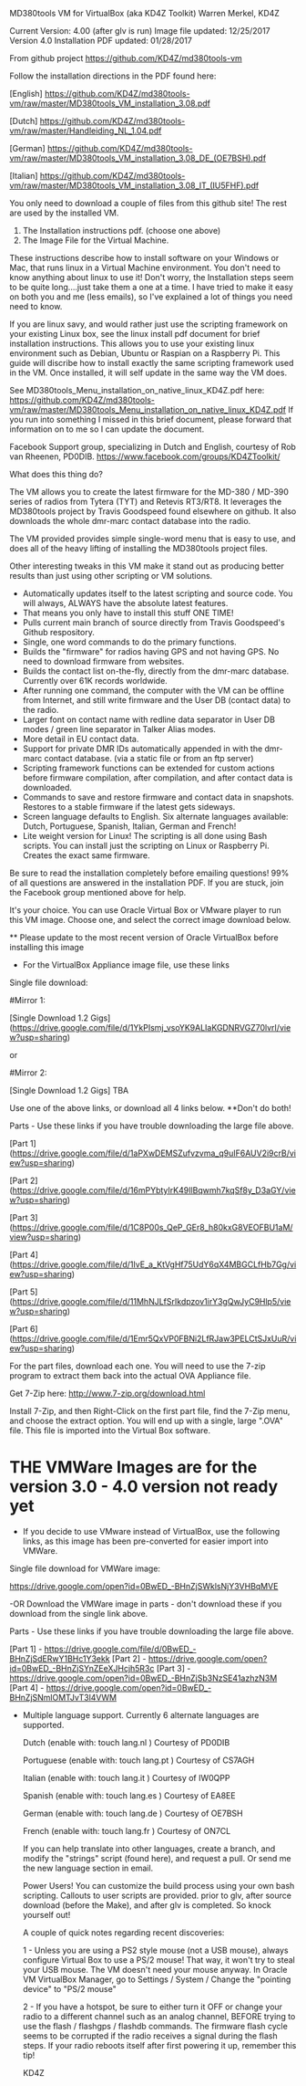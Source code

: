 MD380tools VM for VirtualBox (aka KD4Z Toolkit)
Warren Merkel, KD4Z

Current Version: 4.00 (after glv is run)
Image file updated:	 12/25/2017  Version 4.0
Installation PDF updated: 01/28/2017

From github project
https://github.com/KD4Z/md380tools-vm

Follow the installation directions in the PDF found here:

[English]
https://github.com/KD4Z/md380tools-vm/raw/master/MD380tools_VM_installation_3.08.pdf

[Dutch]
https://github.com/KD4Z/md380tools-vm/raw/master/Handleiding_NL_1.04.pdf

[German]
https://github.com/KD4Z/md380tools-vm/raw/master/MD380tools_VM_installation_3.08_DE_(OE7BSH).pdf

[Italian]
https://github.com/KD4Z/md380tools-vm/raw/master/MD380tools_VM_installation_3.08_IT_(IU5FHF).pdf

You only need to download a couple of files from this github site!  The rest are used by the installed VM.
 
1. The Installation instructions pdf. (choose one above) 
2. The Image File for the Virtual Machine. 

These instructions describe how to install software on your Windows or Mac, that runs linux in 
a Virtual Machine environment.  You don't need to know anything about linux to use it!   Don't worry,
the Installation steps seem to be quite long....just take them a one at a time.  I have tried to make it easy
on both you and me (less emails), so I've explained a lot of things you need need to know.


If you are linux savy, and would rather just use the scripting framework on your existing Linux box, see
the linux install pdf document for brief installation instructions.  This allows you to use your existing linux
environment such as Debian, Ubuntu or Raspian on a Raspberry Pi.  This guide will discribe how to install exactly
the same scripting framework used in the VM.   Once installed, it will self update in the same way the VM does. 

See MD380tools_Menu_installation_on_native_linux_KD4Z.pdf here:  
https://github.com/KD4Z/md380tools-vm/raw/master/MD380tools_Menu_installation_on_native_linux_KD4Z.pdf
If you run into something I missed in this brief document, please forward that information on to me
so I can update the document.  

Facebook Support group, specializing in Dutch and English, courtesy of Rob van Rheenen, PD0DIB.
https://www.facebook.com/groups/KD4ZToolkit/
 

What does this thing do?

The VM allows you to create the latest firmware for the MD-380 / MD-390
series of radios from Tytera (TYT) and Retevis RT3/RT8.  It leverages the MD380tools project by
Travis Goodspeed found elsewhere on github.  It also downloads the whole dmr-marc contact
database into the radio.  

The VM provided provides simple single-word menu that is easy to
use, and does all of the heavy lifting of installing the MD380tools project files.
 
Other interesting tweaks in this VM make it stand out as producing better results than just
using other scripting or VM solutions.

* Automatically updates itself to the latest scripting and source code.  You will always, ALWAYS have the absolute latest features.
* That means you only have to install this stuff ONE TIME!
* Pulls current main branch of source directly from Travis Goodspeed's Github respository.  
* Single, one word commands to do the primary functions.
* Builds the "firmware" for radios having GPS and not having GPS.  No need to download firmware from websites.
* Builds the contact list on-the-fly, directly from the dmr-marc database.  Currently over 61K records worldwide.
* After running one command, the computer with the VM can be offline from Internet, and still write
firmware and the User DB (contact data) to the radio.
* Larger font on contact name with redline data separator in User DB modes / green line separator in Talker Alias modes.
* More detail in EU contact data.
* Support for private DMR IDs automatically appended in with the dmr-marc contact database. (via a static file or from an ftp server)
* Scripting framework functions can be extended for custom actions before firmware compilation,
after compilation, and after contact data is downloaded.
* Commands to save and restore firmware and contact data in snapshots.  Restores to a stable firmware if the latest gets sideways.
* Screen language defaults to English.  Six alternate languages available: Dutch, Portuguese, Spanish, Italian, German and French!
* Lite weight version for Linux!  The scripting is all done using Bash scripts.  You can install just the scripting on Linux or Raspberry Pi.  Creates the exact same firmware.

Be sure to read the installation completely before emailing questions!  99% of all questions are
answered in the installation PDF.  If you are stuck, join the Facebook group mentioned above for help.

It's your choice.  You can use Oracle Virtual Box or VMware player to run this VM image.  Choose one, and select the correct image download below. 

** Please update to the most recent version of Oracle VirtualBox before installing this image

* For the VirtualBox Appliance image file, use these links

Single file download:

#Mirror 1:

[Single Download 1.2 Gigs] (https://drive.google.com/file/d/1YkPIsmj_vsoYK9ALIaKGDNRVGZ70lvrI/view?usp=sharing)

or 

#Mirror 2:

[Single Download 1.2 Gigs] TBA 

	
Use one of the above links, or download all 4 links below.  **Don't do both!
	
Parts - Use these links if you have trouble downloading the large file above.
	
[Part 1] (https://drive.google.com/file/d/1aPXwDEMSZufvzvma_q9uIF6AUV2i9crB/view?usp=sharing)

[Part 2] (https://drive.google.com/file/d/16mPYbtyIrK49IlBqwmh7kqSf8y_D3aGY/view?usp=sharing)

[Part 3] (https://drive.google.com/file/d/1C8P00s_QeP_GEr8_h80kxG8VEOFBU1aM/view?usp=sharing)

[Part 4] (https://drive.google.com/file/d/1IvE_a_KtVgHf75UdY6qX4MBGCLfHb7Gg/view?usp=sharing)

[Part 5] (https://drive.google.com/file/d/11MhNJLfSrIkdpzov1irY3gQwJyC9Hlp5/view?usp=sharing)

[Part 6] (https://drive.google.com/file/d/1Emr5QxVP0FBNi2LfRJaw3PELCtSJxUuR/view?usp=sharing)

For the part files, download each one.  You will need to use the 7-zip program to extract them
back into the actual OVA Appliance file. 

Get 7-Zip here:  http://www.7-zip.org/download.html 
 
Install 7-Zip, and then Right-Click on the first part file, find the 7-Zip menu, and
choose the extract option.  You will end up with a single, large ".OVA" file.  This file is imported
into the Virtual Box software.

# THE VMWare Images are for the version 3.0 - 4.0 version not ready yet

* If you decide to use VMware instead of VirtualBox, use the following links, as this image has
been pre-converted for easier import into VMWare.

Single file download for VMWare image:

https://drive.google.com/open?id=0BwED_-BHnZjSWklsNjY3VHBqMVE

-OR Download the VMWare image in parts - don't download these if you download from the single link above.

Parts - Use these links if you have trouble downloading the large file above.

[Part 1] - https://drive.google.com/file/d/0BwED_-BHnZjSdERwY1BHc1Y3ekk
[Part 2] - https://drive.google.com/open?id=0BwED_-BHnZjSYnZEeXJHcjh5R3c
[Part 3] - https://drive.google.com/open?id=0BwED_-BHnZjSb3NzSE41azhzN3M
[Part 4] - https://drive.google.com/open?id=0BwED_-BHnZjSNmlOMTJvT3l4VWM


* Multiple language support.   Currently 6 alternate languages are supported.
  
  Dutch			(enable with: touch lang.nl )  Courtesy of PD0DIB
  
  Portuguese	(enable with: touch lang.pt )  Courtesy of CS7AGH

  Italian		(enable with: touch lang.it )  Courtesy of IW0QPP

  Spanish       (enable with: touch lang.es )  Courtesy of EA8EE
   
  German        (enable with: touch lang.de )  Courtesy of OE7BSH
  
  French		(enable with: touch lang.fr )  Courtesy of ON7CL
  
  If you can help translate into other languages, create a branch, and modify the
  "strings" script (found here), and request a pull.  Or send me the new language section in email.  

    
  Power Users!  You can customize the build process using your own bash scripting.  Callouts to user scripts are provided.
  prior to glv, after source download (before the Make), and after glv is completed.  So knock yourself out!
  
  A couple of quick notes regarding recent discoveries:
  
  1 - Unless you are using a PS2 style mouse (not a USB mouse), always configure Virtual Box to use a PS/2 mouse!
  That way, it won't try to steal your USB mouse.  The VM doesn't need your mouse anyway.
  In Oracle VM VirtualBox Manager, go to Settings / System / Change the "pointing device" to "PS/2 mouse"
  
  2 - If you have a hotspot, be sure to either turn it OFF or change your radio to a different channel such as an
  analog channel, BEFORE trying to use the flash / flashgps / flashdb commands.   The firmware flash cycle seems
  to be corrupted if the radio receives a signal during the flash steps.  If your radio reboots itself after first
  powering it up, remember this tip!
  
  
  
  
  KD4Z
